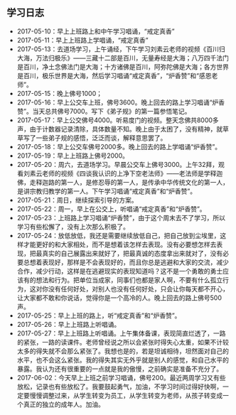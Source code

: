 ## 学习日志
- 2017-05-10：早上上班路上和中午学习唱诵，“戒定真香”
- 2017-05-11：早上上班路上学唱诵，“戒定真香”
- 2017-05-13：去道场学习，上午诵经，下午学习刘素云老师的视频《百川归大海，万法归极乐》——三藏十二部是百川，无量寿经是大海；八万四千法门是百川，净土念佛法门是大海；十方诸佛是百川，阿弥陀佛是大海；各方世界是百川，极乐世界是大海，然后学习唱诵“戒定真香”，“炉香赞”和“感恩老师”。
- 2017-05-15：晚上佛号1000；
- 2017-05-16：早上公交车上班，佛号3600。晚上回去的路上学习唱诵“炉香赞”。当天总共佛号7000。写下《弟子规》的第一篇参悟笔记。
- 2017-05-17：早上公交佛号4000。听易度门的视频。整天念佛共8000多声，由于计数器记录清除，具体数量不知。晚上由于太困了，没有精神，就草草写了一些弟子规的感悟，泛泛而谈，解释意思罢了。
- 2017-05-18：早上公交车佛号2000多。晚上回去的路上学唱诵“炉香赞”。
- 2017-05-19：早上上班路上佛号2000。
- 2017-05-20：周六，去道场学习。早晨公交车上佛号3000。上午32拜，观看刘素云老师的视频《四谈我认识的上净下空老法师》——老法师是学释迦佛，走释迦路的第一人，是修忍辱的第一人，是传承中华传统文化的第一人，是讲宗教归教学的第一人。下午学习唱诵“戒定真香”和“炉香赞”。
- 2017-05-21：周日，继续探索引导的方案。
- 2017-05-22：周一，早上在公交上，听唱诵“戒定真香”和“炉香赞”。
- 2017-05-23：上班路上学习唱诵“炉香赞”，由于这个周末去不了学习，所以学习有些松懈了，没有上次那么积极了。
- 2017-05-24：放低放低，我还是需要继续放低自己，把自己放到尘埃里，这样才能更好的和大家相处，而不是想着该怎样去表现。没有必要想怎样去表现，把最真实的自己展露出来就好了，把最真诚的态度拿出来就对了，没有必要总想着表现好，那样是不会表现好的，而且你总是逃避和大家的交流，减少合作，减少行动，这样是在逃避现实的表现知道吗？这不是一个勇敢的勇士应该有的想法和行为。把单位当成家，同事们也都是家人啊，不要有什么孤立行为，这对你没有任何好处，对别人也没有任何好处，只会让你每天都不开心，让大家都不敢和你说话，觉得你是一个高冷的人。晚上回去的路上佛号500声。
- 2017-05-25：早上上班的路上，听“戒定真香”和“炉香赞”。
- 2017-05-26：早上上班路上听唱诵。
- 2017-05-27：早上上班路上听唱诵。上午集体备课，表现简直烂透了，一路的紧张，一路的读课件。老师曾经说之所以会紧张时得失心太重，如果不计较太多的得失就不会那么紧张了。我想也是的，若是坦诚相待，坦然面对自己的水平，也不会这么紧张。我的得失其实无外乎就是别人的感觉，和自己水平的暴露。我认为还有很重要的一点就是我的傲慢，之前确实是准备不充分了。
- 2017-06-02：今天早上上班之前学习唱诵，佛号200。最近两周学习又有些放松，记录也有些放松了。我要鼓起勇气，加油，不学习时间过得好快啊，一定要慢慢调整过来，从学生转变为员工，从学生转变为老师，从孩子转变成一个真正的独立的成年人。加油。